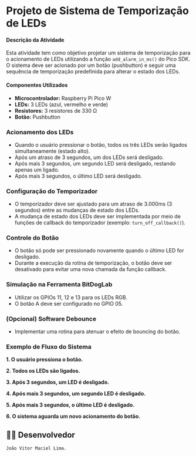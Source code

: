 # Projeto de Sistema de Temporização de LEDs

#### Descrição da Atividade
Esta atividade tem como objetivo projetar um sistema de temporização para o acionamento de LEDs utilizando a função `add_alarm_in_ms()` do Pico SDK. O sistema deve ser acionado por um botão (pushbutton) e seguir uma sequência de temporização predefinida para alterar o estado dos LEDs.

#### Componentes Utilizados
- **Microcontrolador:** Raspberry Pi Pico W
- **LEDs:** 3 LEDs (azul, vermelho e verde)
- **Resistores:** 3 resistores de 330 Ω
- **Botão:** Pushbutton

### Acionamento dos LEDs
- Quando o usuário pressionar o botão, todos os três LEDs serão ligados simultaneamente (estado alto).
- Após um atraso de 3 segundos, um dos LEDs será desligado.
- Após mais 3 segundos, um segundo LED será desligado, restando apenas um ligado.
- Após mais 3 segundos, o último LED será desligado.

### Configuração do Temporizador
- O temporizador deve ser ajustado para um atraso de 3.000ms (3 segundos) entre as mudanças de estado dos LEDs.
- A mudança de estado dos LEDs deve ser implementada por meio de funções de callback do temporizador (exemplo: `turn_off_callback()`).

### Controle do Botão
- O botão só pode ser pressionado novamente quando o último LED for desligado.
- Durante a execução da rotina de temporização, o botão deve ser desativado para evitar uma nova chamada da função callback.

### Simulação na Ferramenta BitDogLab
- Utilizar os GPIOs 11, 12 e 13 para os LEDs RGB.
- O botão A deve ser configurado no GPIO 05.

### (Opcional) Software Debounce
- Implementar uma rotina para atenuar o efeito de bouncing do botão.

### Exemplo de Fluxo do Sistema

**1. O usuário pressiona o botão.**

**2. Todos os LEDs são ligados.**

**3. Após 3 segundos, um LED é desligado.**

**4. Após mais 3 segundos, um segundo LED é desligado.**

**5. Após mais 3 segundos, o último LED é desligado.**

**6. O sistema aguarda um novo acionamento do botão.**
## 👨‍💻 Desenvolvedor

    João Vitor Maciel Lima.
